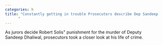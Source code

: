 ```yaml
---
categories: h
title: "Constantly getting in trouble Prosecutors describe Dep Sandeep Dhaliwals killers life of crime
      "
---
```

As jurors decide Robert Solis" punishment for the murder of Deputy Sandeep Dhaliwal, prosecutors took a closer look at his life of crime.
      
